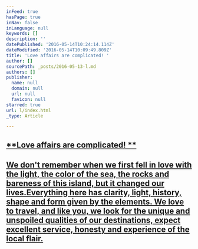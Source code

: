 ```yaml
---
inFeed: true
hasPage: true
inNav: false
inLanguage: null
keywords: []
description: ''
datePublished: '2016-05-14T10:24:14.114Z'
dateModified: '2016-05-14T10:09:49.809Z'
title: 'Love affairs are complicated! '
author: []
sourcePath: _posts/2016-05-13-l.md
authors: []
publisher:
  name: null
  domain: null
  url: null
  favicon: null
starred: true
url: l/index.html
_type: Article

---
```

## [**Love affairs are complicated! **][0]

## [We don't remember when we first fell in love with the light, the color of the sea, the rocks and bareness of this island, but it changed our lives.Everything here has clarity, light, history, shape and form given by the elements. We love to travel, and like you, we look for the unique and unspoiled qualities of our destinations, expect excellent service, honesty and experience of the local flair.][0]

[0]: null